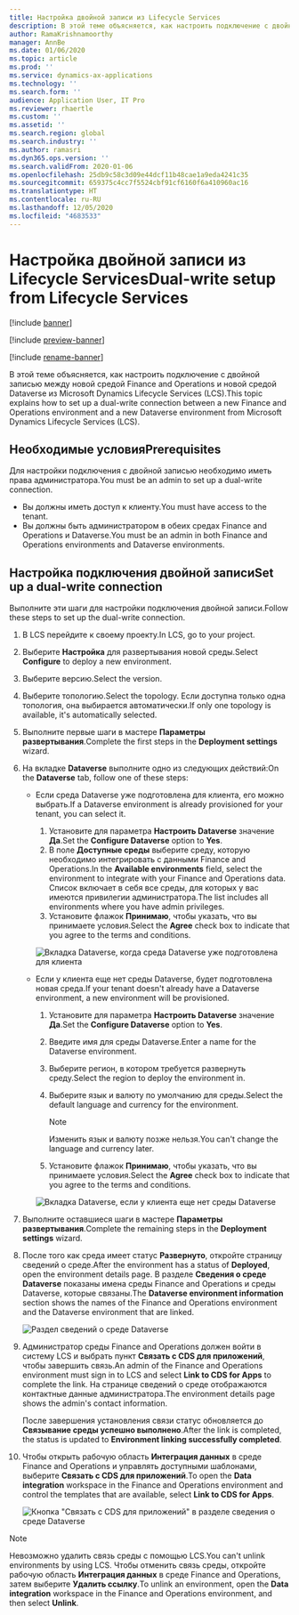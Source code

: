 ```yaml
---
title: Настройка двойной записи из Lifecycle Services
description: В этой теме объясняется, как настроить подключение с двойной записью между новой средой Finance and Operations и новой средой Dataverse из Microsoft Dynamics Lifecycle Services (LCS).
author: RamaKrishnamoorthy
manager: AnnBe
ms.date: 01/06/2020
ms.topic: article
ms.prod: ''
ms.service: dynamics-ax-applications
ms.technology: ''
ms.search.form: ''
audience: Application User, IT Pro
ms.reviewer: rhaertle
ms.custom: ''
ms.assetid: ''
ms.search.region: global
ms.search.industry: ''
ms.author: ramasri
ms.dyn365.ops.version: ''
ms.search.validFrom: 2020-01-06
ms.openlocfilehash: 25db9c58c3d09e44dcf11b48cae1a9eda4241c35
ms.sourcegitcommit: 659375c4cc7f5524cbf91cf6160f6a410960ac16
ms.translationtype: HT
ms.contentlocale: ru-RU
ms.lasthandoff: 12/05/2020
ms.locfileid: "4683533"
---
```

# <a name="dual-write-setup-from-lifecycle-services"></a><span data-ttu-id="e5112-103">Настройка двойной записи из Lifecycle Services</span><span class="sxs-lookup"><span data-stu-id="e5112-103">Dual-write setup from Lifecycle Services</span></span>

[!include [banner](../../includes/banner.md)]

[!include [preview-banner](../../includes/preview-banner.md)]

[!include [rename-banner](~/includes/cc-data-platform-banner.md)]

<span data-ttu-id="e5112-104">В этой теме объясняется, как настроить подключение с двойной записью между новой средой Finance and Operations и новой средой Dataverse из Microsoft Dynamics Lifecycle Services (LCS).</span><span class="sxs-lookup"><span data-stu-id="e5112-104">This topic explains how to set up a dual-write connection between a new Finance and Operations environment and a new Dataverse environment from Microsoft Dynamics Lifecycle Services (LCS).</span></span>

## <a name="prerequisites"></a><span data-ttu-id="e5112-105">Необходимые условия</span><span class="sxs-lookup"><span data-stu-id="e5112-105">Prerequisites</span></span>

<span data-ttu-id="e5112-106">Для настройки подключения с двойной записью необходимо иметь права администратора.</span><span class="sxs-lookup"><span data-stu-id="e5112-106">You must be an admin to set up a dual-write connection.</span></span>

+ <span data-ttu-id="e5112-107">Вы должны иметь доступ к клиенту.</span><span class="sxs-lookup"><span data-stu-id="e5112-107">You must have access to the tenant.</span></span>
+ <span data-ttu-id="e5112-108">Вы должны быть администратором в обеих средах Finance and Operations и Dataverse.</span><span class="sxs-lookup"><span data-stu-id="e5112-108">You must be an admin in both Finance and Operations environments and Dataverse environments.</span></span>

## <a name="set-up-a-dual-write-connection"></a><span data-ttu-id="e5112-109">Настройка подключения двойной записи</span><span class="sxs-lookup"><span data-stu-id="e5112-109">Set up a dual-write connection</span></span>

<span data-ttu-id="e5112-110">Выполните эти шаги для настройки подключения двойной записи.</span><span class="sxs-lookup"><span data-stu-id="e5112-110">Follow these steps to set up the dual-write connection.</span></span>

1. <span data-ttu-id="e5112-111">В LCS перейдите к своему проекту.</span><span class="sxs-lookup"><span data-stu-id="e5112-111">In LCS, go to your project.</span></span>
2. <span data-ttu-id="e5112-112">Выберите **Настройка** для развертывания новой среды.</span><span class="sxs-lookup"><span data-stu-id="e5112-112">Select **Configure** to deploy a new environment.</span></span>
3. <span data-ttu-id="e5112-113">Выберите версию.</span><span class="sxs-lookup"><span data-stu-id="e5112-113">Select the version.</span></span> 
4. <span data-ttu-id="e5112-114">Выберите топологию.</span><span class="sxs-lookup"><span data-stu-id="e5112-114">Select the topology.</span></span> <span data-ttu-id="e5112-115">Если доступна только одна топология, она выбирается автоматически.</span><span class="sxs-lookup"><span data-stu-id="e5112-115">If only one topology is available, it's automatically selected.</span></span>
5. <span data-ttu-id="e5112-116">Выполните первые шаги в мастере **Параметры развертывания**.</span><span class="sxs-lookup"><span data-stu-id="e5112-116">Complete the first steps in the **Deployment settings** wizard.</span></span>
6. <span data-ttu-id="e5112-117">На вкладке **Dataverse** выполните одно из следующих действий:</span><span class="sxs-lookup"><span data-stu-id="e5112-117">On the **Dataverse** tab, follow one of these steps:</span></span>

    - <span data-ttu-id="e5112-118">Если среда Dataverse уже подготовлена для клиента, его можно выбрать.</span><span class="sxs-lookup"><span data-stu-id="e5112-118">If a Dataverse environment is already provisioned for your tenant, you can select it.</span></span>

        1. <span data-ttu-id="e5112-119">Установите для параметра **Настроить Dataverse** значение **Да**.</span><span class="sxs-lookup"><span data-stu-id="e5112-119">Set the **Configure Dataverse** option to **Yes**.</span></span>
        2. <span data-ttu-id="e5112-120">В поле **Доступные среды** выберите среду, которую необходимо интегрировать с данными Finance and Operations.</span><span class="sxs-lookup"><span data-stu-id="e5112-120">In the **Available environments** field, select the environment to integrate with your Finance and Operations data.</span></span> <span data-ttu-id="e5112-121">Список включает в себя все среды, для которых у вас имеются привилегии администратора.</span><span class="sxs-lookup"><span data-stu-id="e5112-121">The list includes all environments where you have admin privileges.</span></span>
        3. <span data-ttu-id="e5112-122">Установите флажок **Принимаю**, чтобы указать, что вы принимаете условия.</span><span class="sxs-lookup"><span data-stu-id="e5112-122">Select the **Agree** check box to indicate that you agree to the terms and conditions.</span></span>

        ![Вкладка Dataverse, когда среда Dataverse уже подготовлена для клиента](../dual-write/media/lcs_setup_1.png)

    - <span data-ttu-id="e5112-124">Если у клиента еще нет среды Dataverse, будет подготовлена новая среда.</span><span class="sxs-lookup"><span data-stu-id="e5112-124">If your tenant doesn't already have a Dataverse environment, a new environment will be provisioned.</span></span>

        1. <span data-ttu-id="e5112-125">Установите для параметра **Настроить Dataverse** значение **Да**.</span><span class="sxs-lookup"><span data-stu-id="e5112-125">Set the **Configure Dataverse** option to **Yes**.</span></span>
        2. <span data-ttu-id="e5112-126">Введите имя для среды Dataverse.</span><span class="sxs-lookup"><span data-stu-id="e5112-126">Enter a name for the Dataverse environment.</span></span>
        3. <span data-ttu-id="e5112-127">Выберите регион, в котором требуется развернуть среду.</span><span class="sxs-lookup"><span data-stu-id="e5112-127">Select the region to deploy the environment in.</span></span>
        4. <span data-ttu-id="e5112-128">Выберите язык и валюту по умолчанию для среды.</span><span class="sxs-lookup"><span data-stu-id="e5112-128">Select the default language and currency for the environment.</span></span>

            > [!NOTE]
            > <span data-ttu-id="e5112-129">Изменить язык и валюту позже нельзя.</span><span class="sxs-lookup"><span data-stu-id="e5112-129">You can't change the language and currency later.</span></span>

        5. <span data-ttu-id="e5112-130">Установите флажок **Принимаю**, чтобы указать, что вы принимаете условия.</span><span class="sxs-lookup"><span data-stu-id="e5112-130">Select the **Agree** check box to indicate that you agree to the terms and conditions.</span></span>

        ![Вкладка Dataverse, если у клиента еще нет среды Dataverse](../dual-write/media/lcs_setup_2.png)

7. <span data-ttu-id="e5112-132">Выполните оставшиеся шаги в мастере **Параметры развертывания**.</span><span class="sxs-lookup"><span data-stu-id="e5112-132">Complete the remaining steps in the **Deployment settings** wizard.</span></span>
8. <span data-ttu-id="e5112-133">После того как среда имеет статус **Развернуто**, откройте страницу сведений о среде.</span><span class="sxs-lookup"><span data-stu-id="e5112-133">After the environment has a status of **Deployed**, open the environment details page.</span></span> <span data-ttu-id="e5112-134">В разделе **Сведения о среде Dataverse** показаны имена среды Finance and Operations и среды Dataverse, которые связаны.</span><span class="sxs-lookup"><span data-stu-id="e5112-134">The **Dataverse environment information** section shows the names of the Finance and Operations environment and the Dataverse environment that are linked.</span></span>

    ![Раздел сведений о среде Dataverse](../dual-write/media/lcs_setup_3.png)

9. <span data-ttu-id="e5112-136">Администратор среды Finance and Operations должен войти в систему LCS и выбрать пункт **Связать с CDS для приложений**, чтобы завершить связь.</span><span class="sxs-lookup"><span data-stu-id="e5112-136">An admin of the Finance and Operations environment must sign in to LCS and select **Link to CDS for Apps** to complete the link.</span></span> <span data-ttu-id="e5112-137">На странице сведений о среде отображаются контактные данные администратора.</span><span class="sxs-lookup"><span data-stu-id="e5112-137">The environment details page shows the admin's contact information.</span></span>

    <span data-ttu-id="e5112-138">После завершения установления связи статус обновляется до **Связывание среды успешно выполнено**.</span><span class="sxs-lookup"><span data-stu-id="e5112-138">After the link is completed, the status is updated to **Environment linking successfully completed**.</span></span>

10. <span data-ttu-id="e5112-139">Чтобы открыть рабочую область **Интеграция данных** в среде Finance and Operations и управлять доступными шаблонами, выберите **Связать с CDS для приложений**.</span><span class="sxs-lookup"><span data-stu-id="e5112-139">To open the **Data integration** workspace in the Finance and Operations environment and control the templates that are available, select **Link to CDS for Apps**.</span></span>

    ![Кнопка "Связать с CDS для приложений" в разделе сведения о среде Dataverse](../dual-write/media/lcs_setup_4.png)

> [!NOTE]
> <span data-ttu-id="e5112-141">Невозможно удалить связь среды с помощью LCS.</span><span class="sxs-lookup"><span data-stu-id="e5112-141">You can't unlink environments by using LCS.</span></span> <span data-ttu-id="e5112-142">Чтобы отменить связь среды, откройте рабочую область **Интеграция данных** в среде Finance and Operations, затем выберите **Удалить ссылку**.</span><span class="sxs-lookup"><span data-stu-id="e5112-142">To unlink an environment, open the **Data integration** workspace in the Finance and Operations environment, and then select **Unlink**.</span></span>
